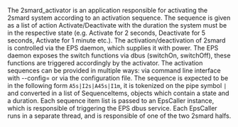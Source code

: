 The 2smard_activator is an application responsible for activating the 2smard system according to an activation sequence. The sequence is given as a list of action Activate/Deactivate with the duration the system must be in the respective state (e.g. Activate for 2 seconds, Deactivate for 5 seconds, Activate for 1 minute etc.). The activation/deactivation of 2smard is controlled via the EPS daemon, which supplies it with power. The EPS daemon exposes the switch functions via dbus (switchOn, switchOff), these functions are triggered accordingly by the activator. The activation sequences can be provided in multiple ways: via command line interface with --config=<sequence> or via the configuration file. The sequence is expected to be in the following form `A5s|I2s|A45s|I1m`, it is tokenized on the pipe symbol `|` and converted in a list of SequenceItems, objects which contain a state and a duration. Each sequence item list is passed to an EpsCaller instance, which is responsible of triggering the EPS dbus service. Each EpsCaller runs in a separate thread, and is responsible of one of the two 2smard halfs.
